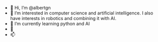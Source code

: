 - 👋 Hi, I’m @albertgn
- 👀 I’m interested in computer science and artificial intelligence. I also have interests in robotics and combining it with AI.
- 🌱 I’m currently learning python and AI
- 💞️ 
- 📫 

<!---
albertgn/albertgn is a ✨ special ✨ repository because its `README.md` (this file) appears on your GitHub profile.
You can click the Preview link to take a look at your changes.
--->
